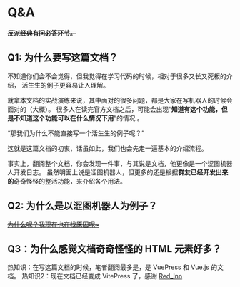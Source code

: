 # Q&A

**~~反派经典有问必答环节。~~**

## Q1: 为什么要写这篇文档？

不知道你们会不会觉得，但我觉得在学习代码的时候，相对于很多又长又死板的介绍，
活生生的例子更容易让人理解。

就拿本文档的实战演练来说，其中面对的很多问题，都是大家在写机器人的时候会面对的（大概）。
很多人在读完官方文档之后，可能会出现“**知道有这个功能，但是不知道这个功能可以在什么情况下用**”的情况 。

“那我们为什么不能直接写一个活生生的例子呢？”

这就是这篇文档的初衷，话虽如此，我们也会先走一遍基本的介绍流程。

事实上，翻阅整个文档，你会发现一件事，与其说是文档，他更像是一个<Curtain>涩图</Curtain>机器人开发日志。
虽然明面上说是涩图机器人，但更多的还是根据**群友已经开发出来的**奇奇怪怪的整活功能，来介绍各个用法。

## Q2: 为什么是以涩图机器人为例子？

~~[为什么呢？我现在也在找原因呢~](https://zh.moegirl.org.cn/%E4%B8%BA%E4%BB%80%E4%B9%88%E5%91%A2%EF%BC%9F%E6%88%91%E7%8E%B0%E5%9C%A8%E4%B9%9F%E5%9C%A8%E6%89%BE%E5%8E%9F%E5%9B%A0%E5%91%A2)~~

## Q3：为什么感觉文档奇奇怪怪的 HTML 元素好多？

热知识：在写这篇文档的时候，笔者翻阅最多是，是 VuePress 和 Vue.js 的文档。
热知识2：现在文档已经变成 VitePress 了，感谢 [Red_lnn](https://github.com/Redlnn)
